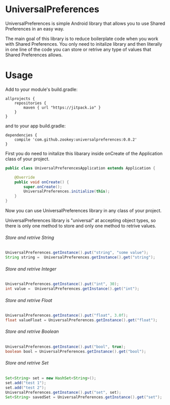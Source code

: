 # UniversalPreferences
UniversalPreferences is simple Android library that allows you to use Shared Preferences in an easy way. 

The main goal of this library is to reduce boilerplate code when you work with Shared Preferences. You only need to initalize library and then literally in one line of the code you can store or retrive any type of values that Shared Preferences allows.

# Usage

Add to your module's build.gradle:
```
allprojects {
    repositories {
        maven { url "https://jitpack.io" }
    }
}
```
and to your app build.gradle:
```
dependencies {
    compile 'com.github.zookey:universalpreferences:0.0.2'
}
```

First you do need to initalize this libarary inside onCreate of the Application class of your project.
```Java
public class UniversalPreferencesApplication extends Application {

    @Override
    public void onCreate() {
        super.onCreate();
        UniversalPreferences.initialize(this);
    }
}
```
Now you can use UniversalPreferences library in any class of your project.

UniversalPreferences library is "universal" at accepting object types, so there is only one method to store and only one method to retrive values.

###### Store and retrive String
```Java
UniversalPreferences.getInstance().put("string", "some value");
String string =  UniversalPreferences.getInstance().get("string");
```
###### Store and retrive Integer
```Java
UniversalPreferences.getInstance().put("int", 30);
int value =  UniversalPreferences.getInstance().get("int");
```

###### Store and retrive Float
```Java
UniversalPreferences.getInstance().put("float", 3.0f);
float valueFloat = UniversalPreferences.getInstance().get("float");
```

###### Store and retrive Boolean
```Java
UniversalPreferences.getInstance().put("bool", true);
boolean bool = UniversalPreferences.getInstance().get("bool");
```

###### Store and retrive Set<String>
```Java
Set<String> set = new HashSet<String>();
set.add("test 1");
set.add("test 2");
UniversalPreferences.getInstance().put("set", set);
Set<String> savedSet = UniversalPreferences.getInstance().get("set");
```

